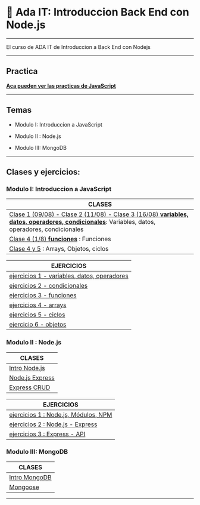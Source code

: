 # :book: Ada IT: Introduccion Back End con Node.js

---

El curso de ADA IT de Introduccion a Back End con Nodejs

---

## Practica

[**Aca pueden ver las practicas de JavaScript**](https://eugenia1984.github.io/ada-introduccion-back-node)

---

## Temas

- Modulo I: Introduccion a JavaScript

- Modulo II : Node.js

- Modulo III: MongoDB


---

## Clases y ejercicios:

### Modulo I: Introduccion a JavaScript

| CLASES |
| ------ |
| [Clase 1 (09/08) - Clase 2 (11/08) - Clase 3 (16/08) **variables, datos, operadores, condicionales**](https://github.com/eugenia1984/ada-introduccion-back-node/tree/main/modulo1/variables-datos-operadores-condiconales):  Variables, datos, operadores, condicionales |
| [Clase 4 (1/8) **funciones**](https://github.com/eugenia1984/ada-introduccion-back-node/tree/main/modulo1/funciones) : Funciones |
| [Clase 4 y 5](https://github.com/eugenia1984/ada-introduccion-back-node/tree/main/modulo1/arrays-objetos-ciclos) : Arrays, Objetos, ciclos |


| EJERCICIOS |
| ---------- |
| [ejercicios 1 - variables, datos, operadores](https://github.com/eugenia1984/ada-introduccion-back-node/tree/main/modulo1/ejercicios1) |
| [ejercicios 2 - condicionales](https://github.com/eugenia1984/ada-introduccion-back-node/tree/main/modulo1/ejercicios2) |
| [ejercicios 3 - funciones](https://github.com/eugenia1984/ada-introduccion-back-node/tree/main/modulo1/ejercicios3) |
| [ejercicios 4 - arrays](https://github.com/eugenia1984/ada-introduccion-back-node/tree/main/modulo1/ejercicios4) |
| [ejercicios 5 - ciclos](https://github.com/eugenia1984/ada-introduccion-back-node/tree/main/modulo1/ejercicios5) |
| [ejercicio 6 - objetos](https://github.com/eugenia1984/ada-introduccion-back-node/tree/main/modulo1/ejercicio6) |


###  Modulo II : Node.js

| CLASES |
| ------ |
| [Intro Node.js](https://github.com/eugenia1984/ada-introduccion-back-node/tree/main/modulo2/intro-nodejs) |
| [Node.js Express](https://github.com/eugenia1984/ada-introduccion-back-node/tree/main/modulo2/nodejs-express) |
| [Express CRUD](https://github.com/eugenia1984/ada-introduccion-back-node/tree/main/modulo2/express-crud) |

| EJERCICIOS |
| ---------- |
| [ejercicios 1 : Node.js, Módulos, NPM](https://github.com/eugenia1984/ada-introduccion-back-node/tree/main/modulo2/ejercicios1) |
| [ejercicios 2 : Node.js - Express](https://github.com/eugenia1984/ada-introduccion-back-node/tree/main/modulo2/ejercicios2) |
| [ejercicios 3 : Express - API](https://github.com/eugenia1984/ada-introduccion-back-node/tree/main/modulo2/ejercicios3) |



###  Modulo III: MongoDB

| CLASES |
| ------ |
| [Intro MongoDB](https://github.com/eugenia1984/ada-introduccion-back-node/tree/main/modulo3/intro-mongodb) |
| [Mongoose](https://github.com/eugenia1984/ada-introduccion-back-node/tree/main/modulo3/mongoose) |

---
